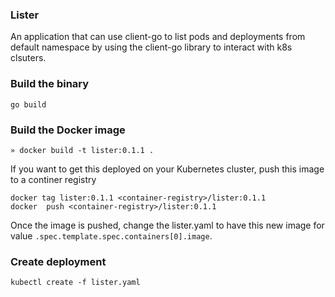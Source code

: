 ### Lister

An application that can use client-go to list pods and deployments from default namespace by using the client-go  library to interact with k8s clsuters.

### Build the binary

```
go build
```

### Build the Docker image

```
» docker build -t lister:0.1.1 .
```

If you want to get this deployed on your Kubernetes cluster, push this image to a continer registry

```
docker tag lister:0.1.1 <container-registry>/lister:0.1.1
docker  push <container-registry>/lister:0.1.1
```

Once the image is pushed, change the lister.yaml to have this new image for value `.spec.template.spec.containers[0].image`.

### Create deployment

```
kubectl create -f lister.yaml
```
